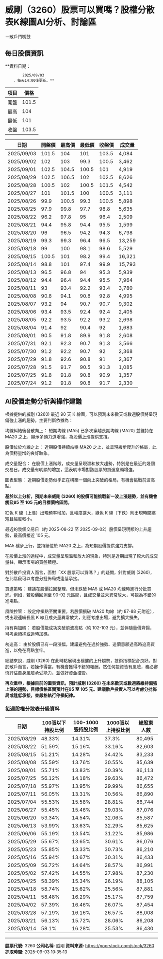 # 威剛（3260）股票可以買嗎？股權分散表K線圖AI分析、討論區
－散戶鬥嘴鼓

## 每日股價資訊

**資料日期：
        
            2025/09/03
        ，每天14:00後更新。**

| 項目 | 價格 |
|------|------|
| 開盤 | 101.5 |
| 最高 | 104 |
| 最低 | 101 |
| 收盤 | 103.5 |

| 日期 | 開盤價 | 最高價 | 最低價 | 收盤價 | 成交量 |
|------|--------|--------|--------|--------|--------|
| 2025/09/03 | 101.5 | 104 | 101 | 103.5 | 4,084 |
| 2025/09/02 | 102 | 103 | 99.3 | 100.5 | 3,462 |
| 2025/09/01 | 102.5 | 104.5 | 100.5 | 101 | 4,919 |
| 2025/08/29 | 102.5 | 106.5 | 102 | 102.5 | 8,626 |
| 2025/08/28 | 100.5 | 102 | 100.5 | 101.5 | 4,542 |
| 2025/08/27 | 101 | 101.5 | 100 | 100.5 | 3,111 |
| 2025/08/26 | 99.9 | 100.5 | 99.3 | 100.5 | 5,898 |
| 2025/08/25 | 97.9 | 99.8 | 97.7 | 98.8 | 5,635 |
| 2025/08/22 | 96.2 | 97.8 | 95 | 96.4 | 2,509 |
| 2025/08/21 | 94.4 | 95.8 | 94.4 | 95.5 | 1,599 |
| 2025/08/20 | 96 | 96.5 | 94.2 | 94.3 | 6,798 |
| 2025/08/19 | 99.3 | 99.3 | 96.4 | 96.5 | 13,259 |
| 2025/08/18 | 99 | 100 | 98.1 | 98.6 | 5,529 |
| 2025/08/15 | 100.5 | 101 | 98.2 | 99.4 | 16,321 |
| 2025/08/14 | 98.8 | 101 | 97.4 | 99.9 | 15,793 |
| 2025/08/13 | 96.5 | 96.8 | 94 | 95.3 | 5,939 |
| 2025/08/12 | 94.4 | 96.4 | 94.4 | 95.5 | 7,964 |
| 2025/08/11 | 93 | 93.4 | 92.2 | 93.4 | 3,780 |
| 2025/08/08 | 90.8 | 94.1 | 90.8 | 92.8 | 4,995 |
| 2025/08/07 | 93.2 | 94 | 90.7 | 90.7 | 9,302 |
| 2025/08/06 | 93.4 | 93.5 | 92.4 | 92.4 | 2,405 |
| 2025/08/05 | 92.2 | 93.5 | 92.2 | 93.2 | 2,698 |
| 2025/08/04 | 91.4 | 92 | 90.4 | 92 | 1,683 |
| 2025/08/01 | 90.5 | 91.8 | 89.9 | 91.8 | 2,608 |
| 2025/07/31 | 92.1 | 92.3 | 90.7 | 91.3 | 3,566 |
| 2025/07/30 | 91.2 | 92.2 | 90.7 | 92 | 2,368 |
| 2025/07/29 | 91.8 | 92.6 | 90.8 | 91 | 2,367 |
| 2025/07/28 | 91.5 | 91.7 | 90.5 | 91.3 | 1,085 |
| 2025/07/25 | 91.8 | 91.8 | 90.8 | 90.9 | 1,357 |
| 2025/07/24 | 91.2 | 91.8 | 90.8 | 91.7 | 2,330 |

## AI股價走勢分析與操作建議

根據提供的威剛 (3260) 最近 90 天 K 線圖，可以預測未來數天或數週股價將呈現偏強上漲的趨勢。主要判斷依據為：

均線糾結後發散向上： 短期均線 (MA5) 已多次穿越長期均線 (MA20) 並維持在 MA20 之上，顯示多頭力道增強，為股價上漲提供支撐。

股價位於均線之上： 近期股價持續站穩 MA20 之上，並呈現緩步爬升的格局，此為價穩量增的良好跡象。

成交量配合： 在股價上漲階段，成交量呈現溫和放大趨勢，特別是在最近的幾個交易日，成交量有明顯的增加，這表明市場對該股票的買進意願增強。

圖表型態： 近期股價走勢似乎正在構築一個向上突破的格局，有機會挑戰前波高點。

**基於以上分析，預期未來威剛 (3260) 的股價可能挑戰新一波上漲趨勢，並有機會觸及95 至 105 元的目標價格區間。**

紅色 K 線（上漲）出現頻率增加，且幅度擴大，綠色 K 線（下跌）則出現時間縮短且幅度較小。

最近的幾個交易日（約 2025-08-22 至 2025-09-02）股價呈現明顯的上升趨勢，最高價接近 105 元。

MA5 穩步上行，並持續位於 MA20 之上，為短期股價提供強力支撐。

在股價上漲的過程中，成交量呈現溫和放大的現象，特別是近期出現了較大的成交量柱，顯示市場的買盤積極。

對於散戶投資人而言，面對「XX 股票可以買嗎？」的疑問，針對威剛 (3260)，在此階段可以考慮分批佈局或逢低承接。

買進策略： 建議在股價拉回整理、但未跌破 MA5 或 MA20 均線時進行分批買進。例如，若股價回測至 90-92 元區間，且成交量並未異常放大，可視為不錯的進場點。

風險控管： 設定停損點至關重要。若股價摜破 MA20 均線（約 87-88 元附近），或出現連續長黑 K 線且成交量異常放大，則應考慮出場，避免擴大損失。

持有與加碼： 若股價能成功突破前波高點（約 102-103 元），並伴隨量價齊揚，可考慮續抱或適時加碼。

勿追高： 由於股價已有一段漲幅，建議避免在過於強勢、追價意願過高時追高買進，以免在高點套牢。

總結來說，威剛 (3260) 在此時點展現出穩健的上升趨勢，技術指標配合良好。對於散戶而言，若操作得當，有機會獲得不錯的報酬。然任何投資皆有風險，務必審慎評估自身風險承受能力，並做好資金控管。

**再次重申，根據目前的圖表資訊，預計威剛 (3260) 在未來數天或數週將維持偏強上漲的趨勢，目標價格區間預計在95 至 105 元。建議散戶投資人可以考慮分批佈局或逢低承接，並嚴格執行停損紀律。**

### 每週股權分散表分級資料

| 日期 | 100張以下持股比例 | 100-1000張持股比例 | 1000張以上持股比例 | 總股東人數 |
|------|-------------------|--------------------|--------------------|----------|
| 2025/08/29 | 48.33% | 14.31% | 37.3% | 80,495 |
| 2025/08/22 | 51.59% | 15.16% | 33.16% | 82,603 |
| 2025/08/15 | 51.21% | 14.28% | 34.42% | 83,233 |
| 2025/08/08 | 55.59% | 13.76% | 30.55% | 85,639 |
| 2025/08/01 | 55.71% | 13.83% | 30.39% | 86,113 |
| 2025/07/25 | 56.12% | 14.18% | 29.63% | 86,472 |
| 2025/07/18 | 55.97% | 13.95% | 29.99% | 86,655 |
| 2025/07/11 | 56.05% | 13.31% | 30.56% | 86,890 |
| 2025/07/04 | 55.53% | 15.58% | 28.81% | 86,744 |
| 2025/06/27 | 55.45% | 15.46% | 29.03% | 87,076 |
| 2025/06/20 | 53.34% | 14.54% | 32.06% | 85,587 |
| 2025/06/13 | 53.99% | 13.63% | 32.29% | 85,625 |
| 2025/06/06 | 55.19% | 13.54% | 31.22% | 85,986 |
| 2025/05/29 | 55.67% | 13.65% | 30.61% | 86,076 |
| 2025/05/23 | 55.85% | 13.33% | 30.73% | 86,210 |
| 2025/05/16 | 55.94% | 13.67% | 30.31% | 86,433 |
| 2025/05/09 | 56.72% | 14.64% | 28.57% | 86,991 |
| 2025/05/02 | 57.42% | 14.55% | 27.98% | 87,230 |
| 2025/04/25 | 58.39% | 15.34% | 26.19% | 88,105 |
| 2025/04/18 | 58.74% | 15.62% | 25.56% | 87,881 |
| 2025/04/11 | 58.48% | 16.29% | 25.17% | 87,759 |
| 2025/04/02 | 57.39% | 16.46% | 26.07% | 87,454 |
| 2025/03/28 | 57.19% | 16.16% | 26.57% | 88,008 |
| 2025/03/21 | 56.13% | 15.72% | 28.06% | 86,208 |
| 2025/03/14 | 58.1% | 16.28% | 25.53% | 86,430 |

---

**股票代號:** 3260
**公司名稱:** 威剛
**資料來源:** https://poorstock.com/stock/3260
**抓取時間:** 2025-09-03 10:35:13